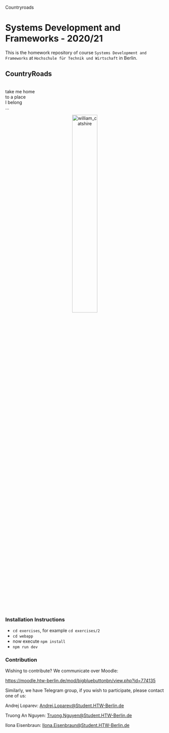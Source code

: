 
Countryroads

# Systems Development and Frameworks - 2020/21

This is the homework repository of course `Systems Development and Frameworks`
at `Hochschule für Technik und Wirtschaft` in Berlin.

## CountryRoads
<p>
<br>
take me home
<br>
to a place
<br>
I belong
<br>
...
  
</p>
<p align="center">
  <img src="https://media1.tenor.com/images/cd82c6c47124c39429d06f50dbc2e7e1/tenor.gif?itemid=4573352" alt="william_catshire" width="40%">
<p>


### Installation Instructions
- ```cd exercises```, for example  ```cd exercises/2```
- ```cd webapp```
- now execute ```npm install```
- ```npm run dev```

### Contribution
Wishing to contribute?
We communicate over Moodle:

https://moodle.htw-berlin.de/mod/bigbluebuttonbn/view.php?id=774135

Similarly, we have Telegram group, if you wish to participate, please contact one of us:

Andrej Loparev:
Andrej.Loparev@Student.HTW-Berlin.de

Truong An Nguyen:
Truong.Nguyen@Student.HTW-Berlin.de

Ilona Eisenbraun:
Ilona.Eisenbraun@Student.HTW-Berlin.de

